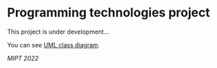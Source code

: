 Programming technologies project
========================================
This project is under development...  

You can see [UML class diagram](tp-2022-demo.pdf).

_MIPT 2022_